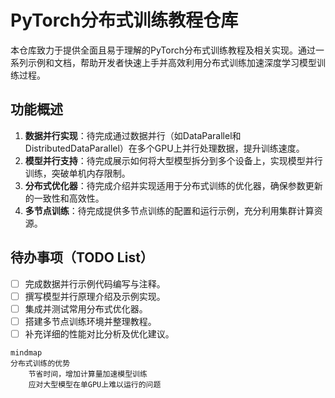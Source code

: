 # PyTorch分布式训练教程仓库
本仓库致力于提供全面且易于理解的PyTorch分布式训练教程及相关实现。通过一系列示例和文档，帮助开发者快速上手并高效利用分布式训练加速深度学习模型训练过程。

## 功能概述
1. **数据并行实现**：待完成通过数据并行（如DataParallel和DistributedDataParallel）在多个GPU上并行处理数据，提升训练速度。
2. **模型并行支持**：待完成展示如何将大型模型拆分到多个设备上，实现模型并行训练，突破单机内存限制。
3. **分布式优化器**：待完成介绍并实现适用于分布式训练的优化器，确保参数更新的一致性和高效性。
4. **多节点训练**：待完成提供多节点训练的配置和运行示例，充分利用集群计算资源。

## 待办事项（TODO List）
- [ ] 完成数据并行示例代码编写与注释。
- [ ] 撰写模型并行原理介绍及示例实现。
- [ ] 集成并测试常用分布式优化器。
- [ ] 搭建多节点训练环境并整理教程。
- [ ] 补充详细的性能对比分析及优化建议。

```mermaid
mindmap
分布式训练的优势
    节省时间，增加计算量加速模型训练
    应对大型模型在单GPU上难以运行的问题
```